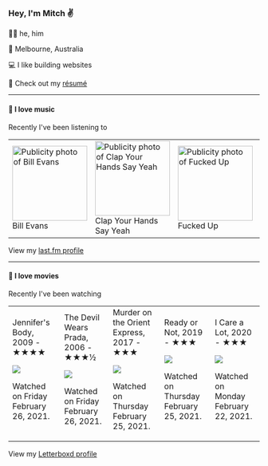 <article><h3>Hey, I&#x27;m Mitch ✌️</h3><section><p>🙆‍♂️ he, him</p><p>📍 Melbourne, Australia</p><p>💻 I like building websites</p><p>📝 Check out my <a href="https://github.com/my-slab/resume">résumé</a></p></section><hr/><section><h4>💽 I love music</h4><p>Recently I&#x27;ve been listening to</p><table><tbody><td><img src="https://lastfm.freetls.fastly.net/i/u/174s/7cf92bca55642b2e95d07d845e0cfb1e.png" height="150px" alt="Publicity photo of Bill Evans"/><br/>Bill Evans</td><td><img src="https://lastfm.freetls.fastly.net/i/u/174s/37888bff15dcb61bd2619ee226dcd605.png" height="150px" alt="Publicity photo of Clap Your Hands Say Yeah"/><br/>Clap Your Hands Say Yeah</td><td><img src="https://lastfm.freetls.fastly.net/i/u/174s/561e8a746a6c41c788ef70335445a947.png" height="150px" alt="Publicity photo of Fucked Up"/><br/>Fucked Up</td><td><img src="https://lastfm.freetls.fastly.net/i/u/174s/9e2a7178a31b4218b8f4c15eccadea90.png" height="150px" alt="Publicity photo of Surfer Blood"/><br/>Surfer Blood</td><td><img src="https://lastfm.freetls.fastly.net/i/u/174s/515b7450118c4ff0b8d0a9ad2b4375ec.png" height="150px" alt="Publicity photo of Pavement"/><br/>Pavement</td></tbody></table><span>View my <a href="https://www.last.fm/user/mylsb">last.fm profile</a></span></section><hr/><section><h4>📼 I love movies</h4><p>Recently I&#x27;ve been watching</p><table><tbody><td>Jennifer&#x27;s Body, 2009 - ★★★★<br/><span> <p><img src="https://a.ltrbxd.com/resized/sm/upload/fn/h9/i1/fu/jUegGbwpHOHFQk7KNoLaKXVXR7m-0-500-0-750-crop.jpg?k=59c4554348"/></p> <p>Watched on Friday February 26, 2021.</p> </span></td><td>The Devil Wears Prada, 2006 - ★★★½<br/><span> <p><img src="https://a.ltrbxd.com/resized/film-poster/5/1/7/1/2/51712-the-devil-wears-prada-0-500-0-750-crop.jpg?k=a0739a9a00"/></p> <p>Watched on Friday February 26, 2021.</p> </span></td><td>Murder on the Orient Express, 2017 - ★★★<br/><span> <p><img src="https://a.ltrbxd.com/resized/sm/upload/x3/oo/kp/41/iBlfxlw8qwtUS0R8YjIU7JtM6LM-0-500-0-750-crop.jpg?k=5f1c7a283d"/></p> <p>Watched on Thursday February 25, 2021.</p> </span></td><td>Ready or Not, 2019 - ★★★<br/><span> <p><img src="https://a.ltrbxd.com/resized/film-poster/4/9/5/9/6/9/495969-ready-or-not-0-500-0-750-crop.jpg?k=406a5c4501"/></p> <p>Watched on Thursday February 25, 2021.</p> </span></td><td>I Care a Lot, 2020 - ★★★<br/><span> <p><img src="https://a.ltrbxd.com/resized/film-poster/5/2/9/2/0/3/529203-i-care-a-lot-0-500-0-750-crop.jpg?k=46ff5b8e19"/></p> <p>Watched on Monday February 22, 2021.</p> </span></td></tbody></table><span>View my <a href="https://letterboxd.com/myslab/">Letterboxd profile</a></span></section></article>